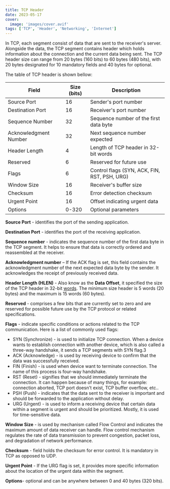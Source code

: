 ```yaml
---
title: TCP Header
date: 2023-05-17
cover:
  image: 'images/cover.avif'
tags: ['TCP', 'Header', 'Networking', 'Internet']
---
```


In TCP, each segment consist of data that are sent to the receiver's server.
Alongside the data, the TCP segment contains header which holds information about the connection and the current data being sent.
The TCP header size can range from 20 bytes (160 bits) to 60 bytes (480 bits), with 20 bytes designated for 10 mandatory fields and 40 bytes for optional.

The table of TCP header is shown bellow:

<!-- ![enter image description here](https://grdp.co/cdn-cgi/image/width=500,height=500,quality=50,f=auto/https://gs-post-images.grdp.co/2022/5/picture1-img1653387926778-85.png-rs-high-webp.png) -->

| Field                 | Size (bits) | Description                                  |
| --------------------- | ----------- | -------------------------------------------- |
| Source Port           | 16          | Sender's port number                         |
| Destination Port      | 16          | Receiver's port number                       |
| Sequence Number       | 32          | Sequence number of the first data byte       |
| Acknowledgment Number | 32          | Next sequence number expected                |
| Header Length         | 4           | Length of TCP header in 32-bit words         |
| Reserved              | 6           | Reserved for future use                      |
| Flags                 | 6           | Control flags (SYN, ACK, FIN, RST, PSH, URG) |
| Window Size           | 16          | Receiver's buffer size                       |
| Checksum              | 16          | Error detection checksum                     |
| Urgent Point          | 16          | Offset indicating urgent data                |
| Options               | 0-320       | Optional parameters                          |

**Source Port** - identifies the port of the sending application.

**Destination Port** - identifies the port of the receiving application.

**Sequence number** - indicates the sequence number of the first data byte in the TCP segment. It helps to ensure that data is correctly ordered and reassembled at the receiver.

**Acknowledgment number** – If the ACK flag is set, this field contains the acknowledgment number of the next expected data byte by the sender. It acknowledges the receipt of previously received data.

**Header Length (**HLEN**)** - Also know as the **Data Offset**, it specified the size of the TCP header in 32-bit [words](https://en.wikipedia.org/wiki/Word_%28computer_architecture%29). The minimum size header is 5 words (20 bytes) and the maximum is 15 words (60 bytes).

**Reserved** - comprises a few bits that are currently set to zero and are reserved for possible future use by the TCP protocol or related specifications.

**Flags** - indicate specific conditions or actions related to the TCP communication.
Here is a list of commonly used flags:

- SYN (Synchronize) - is used to initialize TCP connection. When a device wants to establish connection with another device, which is also called a three-way handshake, it sends a TCP segments with SYN flag.3
- ACK (Acknowledge) - is used by receiving device to confirm that the data was successfully received.
- FIN (Finish) - is used when device want to terminate connection. The name of this process is four-way handshake.
- RST (Reset) - signifies that we should immediately terminate the connection. It can happen because of many things, for example: connection aborted, TCP port doesn't exist, TCP buffer overflow, etc..
- PSH (Push) - indicates that the data sent to the receiver is important and should be forwarded to the application without delay.
- URG (Urgent) - is used to inform a receiving device that certain data within a segment is urgent and should be prioritized. Mostly, it is used for time-sensitive data.

**Window Size** - is used by mechanism called Flow Control and indicates the maximum amount of data receiver can handle.
Flow control mechanism regulates the rate of data transmission to prevent congestion, packet loss, and degradation of network performance.

**Checksum** - field holds the checksum for error control. It is mandatory in TCP as opposed to UDP.

**Urgent Point** - If the URG flag is set, it provides more specific information about the location of the urgent data within the segment.

**Options**- optional and can be anywhere between 0 and 40 bytes (320 bits).
